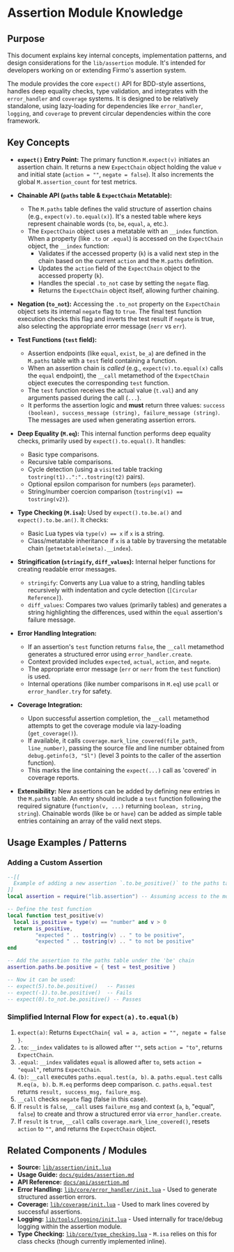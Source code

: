 # Assertion Module Knowledge

## Purpose

This document explains key internal concepts, implementation patterns, and design considerations for the `lib/assertion` module. It's intended for developers working on or extending Firmo's assertion system.

The module provides the core `expect()` API for BDD-style assertions, handles deep equality checks, type validation, and integrates with the `error_handler` and `coverage` systems. It is designed to be relatively standalone, using lazy-loading for dependencies like `error_handler`, `logging`, and `coverage` to prevent circular dependencies within the core framework.

## Key Concepts

-   **`expect()` Entry Point:** The primary function `M.expect(v)` initiates an assertion chain. It returns a new `ExpectChain` object holding the value `v` and initial state (`action = ""`, `negate = false`). It also increments the global `M.assertion_count` for test metrics.

-   **Chainable API (`paths` table & `ExpectChain` Metatable):**
    -   The `M.paths` table defines the valid structure of assertion chains (e.g., `expect(v).to.equal(x)`). It's a nested table where keys represent chainable words (`to`, `be`, `equal`, `a`, etc.).
    -   The `ExpectChain` object uses a metatable with an `__index` function. When a property (like `.to` or `.equal`) is accessed on the `ExpectChain` object, the `__index` function:
        -   Validates if the accessed property (`k`) is a valid next step in the chain based on the current `action` and the `M.paths` definition.
        -   Updates the `action` field of the `ExpectChain` object to the accessed property (`k`).
        -   Handles the special `.to_not` case by setting the `negate` flag.
        -   Returns the `ExpectChain` object itself, allowing further chaining.

-   **Negation (`to_not`):** Accessing the `.to_not` property on the `ExpectChain` object sets its internal `negate` flag to `true`. The final test function execution checks this flag and inverts the test result if `negate` is true, also selecting the appropriate error message (`nerr` vs `err`).

-   **Test Functions (`test` field):**
    -   Assertion endpoints (like `equal`, `exist`, `be_a`) are defined in the `M.paths` table with a `test` field containing a function.
    -   When an assertion chain is *called* (e.g., `expect(v).to.equal(x)` calls the `equal` endpoint), the `__call` metamethod of the `ExpectChain` object executes the corresponding `test` function.
    -   The `test` function receives the actual value (`t.val`) and any arguments passed during the call (`...`).
    -   It performs the assertion logic and **must** return three values: `success (boolean), success_message (string), failure_message (string)`. The messages are used when generating assertion errors.

-   **Deep Equality (`M.eq`):** This internal function performs deep equality checks, primarily used by `expect().to.equal()`. It handles:
    -   Basic type comparisons.
    -   Recursive table comparisons.
    -   Cycle detection (using a `visited` table tracking `tostring(t1)..":"..tostring(t2)` pairs).
    -   Optional epsilon comparison for numbers (`eps` parameter).
    -   String/number coercion comparison (`tostring(v1) == tostring(v2)`).

-   **Type Checking (`M.isa`):** Used by `expect().to.be.a()` and `expect().to.be.an()`. It checks:
    -   Basic Lua types via `type(v) == x` if `x` is a string.
    -   Class/metatable inheritance if `x` is a table by traversing the metatable chain (`getmetatable(meta).__index`).

-   **Stringification (`stringify`, `diff_values`):** Internal helper functions for creating readable error messages.
    -   `stringify`: Converts any Lua value to a string, handling tables recursively with indentation and cycle detection (`[Circular Reference]`).
    -   `diff_values`: Compares two values (primarily tables) and generates a string highlighting the differences, used within the `equal` assertion's failure message.

-   **Error Handling Integration:**
    -   If an assertion's `test` function returns `false`, the `__call` metamethod generates a structured error using `error_handler.create`.
    -   Context provided includes `expected`, `actual`, `action`, and `negate`.
    -   The appropriate error message (`err` or `nerr` from the `test` function) is used.
    -   Internal operations (like number comparisons in `M.eq`) use `pcall` or `error_handler.try` for safety.

-   **Coverage Integration:**
    *   Upon successful assertion completion, the `__call` metamethod attempts to get the coverage module via lazy-loading (`get_coverage()`).
    *   If available, it calls `coverage.mark_line_covered(file_path, line_number)`, passing the source file and line number obtained from `debug.getinfo(3, "Sl")` (level 3 points to the caller of the assertion function).
    *   This marks the line containing the `expect(...)` call as 'covered' in coverage reports.

-   **Extensibility:** New assertions can be added by defining new entries in the `M.paths` table. An entry should include a `test` function following the required signature (`function(v, ...)` returning `boolean, string, string`). Chainable words (like `be` or `have`) can be added as simple table entries containing an array of the valid next steps.

## Usage Examples / Patterns

### Adding a Custom Assertion

```lua
--[[
  Example of adding a new assertion `.to.be_positive()` to the paths table.
]]
local assertion = require("lib.assertion") -- Assuming access to the module table

-- Define the test function
local function test_positive(v)
  local is_positive = type(v) == "number" and v > 0
  return is_positive,
         "expected " .. tostring(v) .. " to be positive",
         "expected " .. tostring(v) .. " to not be positive"
end

-- Add the assertion to the paths table under the 'be' chain
assertion.paths.be.positive = { test = test_positive }

-- Now it can be used:
-- expect(5).to.be.positive()   -- Passes
-- expect(-1).to.be.positive()  -- Fails
-- expect(0).to_not.be.positive() -- Passes
```

### Simplified Internal Flow for `expect(a).to.equal(b)`

1.  `expect(a)`: Returns `ExpectChain{ val = a, action = "", negate = false }`.
2.  `.to`: `__index` validates `to` is allowed after `""`, sets `action = "to"`, returns `ExpectChain`.
3.  `.equal`: `__index` validates `equal` is allowed after `to`, sets `action = "equal"`, returns `ExpectChain`.
4.  `(b)`: `__call` executes `paths.equal.test(a, b)`.
    a.  `paths.equal.test` calls `M.eq(a, b)`.
    b.  `M.eq` performs deep comparison.
    c.  `paths.equal.test` returns `result, success_msg, failure_msg`.
5.  `__call` checks `negate` flag (false in this case).
6.  If `result` is `false`, `__call` uses `failure_msg` and context (`a`, `b`, "equal", `false`) to create and throw a structured error via `error_handler.create`.
7.  If `result` is `true`, `__call` calls `coverage.mark_line_covered()`, resets `action` to `""`, and returns the `ExpectChain` object.

## Related Components / Modules

-   **Source:** [`lib/assertion/init.lua`](init.lua)
-   **Usage Guide:** [`docs/guides/assertion.md`](../../docs/guides/assertion.md)
-   **API Reference:** [`docs/api/assertion.md`](../../docs/api/assertion.md)
-   **Error Handling:** [`lib/core/error_handler/init.lua`](../core/error_handler/init.lua) - Used to generate structured assertion errors.
-   **Coverage:** [`lib/coverage/init.lua`](../coverage/init.lua) - Used to mark lines covered by successful assertions.
-   **Logging:** [`lib/tools/logging/init.lua`](../tools/logging/init.lua) - Used internally for trace/debug logging within the assertion module.
-   **Type Checking:** [`lib/core/type_checking.lua`](../core/type_checking.lua) - `M.isa` relies on this for class checks (though currently implemented inline).

